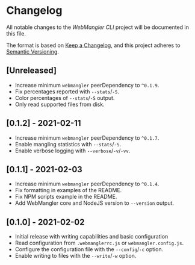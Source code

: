 # Changelog

All notable changes to the _WebMangler CLI_ project will be documented in this
file.

The format is based on [Keep a Changelog], and this project adheres to [Semantic
Versioning].

## [Unreleased]

- Increase minimum `webmangler` peerDependency to `^0.1.9`.
- Fix percentages reported with `--stats`/`-S`.
- Color percentages of `--stats`/`-S` output.
- Only read supported files from disk.

## [0.1.2] - 2021-02-11

- Increase minimum `webmangler` peerDependency to `^0.1.7`.
- Enable mangling statistics with `--stats`/`-S`.
- Enable verbose logging with `--verbose`/`-v`/`-vv`.

## [0.1.1] - 2021-02-03

- Increase minimum `webmangler` peerDependency to `^0.1.4`.
- Fix formatting in examples of the README.
- Fix NPM scripts example in the README.
- Add WebMangler core and NodeJS version to `--version` output.

## [0.1.0] - 2021-02-02

- Initial release with writing capabilities and basic configuration
- Read configuration from `.webmanglerrc.js` or `webmangler.config.js`.
- Configure the configuration file with the `--config`/`-c` option.
- Enable writing to files with the `--write`/`-w` option.

[keep a changelog]: https://keepachangelog.com/en/1.0.0/
[semantic versioning]: https://semver.org/spec/v2.0.0.html
